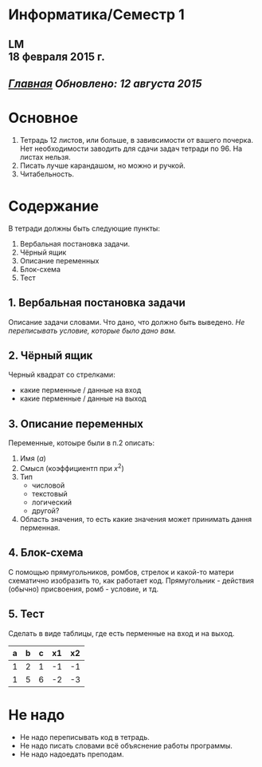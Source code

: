 # Информатика/Семестр 1
LM  
18 февраля 2015 г.  
----------------------
*[Главная](http://leonovmx.github.io/info/index.html)*
*Обновлено: 12 августа 2015*
----------------------

# Основное

1. Тетрадь 12 листов, или больше, в завивсимости от вашего почерка. 
Нет необходимости заводить для сдачи задач тетради по 96. На листах нельзя.
2. Писать лучше карандашом, но можно и ручкой.
3. Читабельность.

# Содержание

В тетради должны быть следующие пункты:

1. Вербальная постановка задачи.
2. Чёрный ящик
3. Описание переменных
4. Блок-схема
5. Тест

## 1. Вербальная постановка задачи

Описание задачи словами. Что дано, что должно быть выведено. *Не переписывать условие, которые было дано вам.*

## 2. Чёрный ящик

Черный квадрат со стрелками: 
- какие перменные / данные на вход
- какие перменные / данные на выход

## 3. Описание переменных

Переменные, котоыре были в п.2 описать:

1. Имя ($a$)
2. Смысл (коэффициентп при $x^2$)
3. Тип
    - числовой
    - текстовый
    - логический
    - другой?
4. Область значения, то есть какие значения может принимать дання перменная.

## 4. Блок-схема

С помощью прямугольников, ромбов, стрелок и какой-то матери схематично 
изобразить то, как работает код. Прямугольник - действия (обычно) присвоения, 
ромб - условие, и тд.

## 5. Тест

Сделать в виде таблицы, где есть перменные на вход и на выход.

a  | b  | c  | x1 | x2
-- | -- | -- | -- | --
1  | 2  | 1  | -1 | -1
1  | 5  | 6  | -2 | -3

# Не надо

- Не надо переписывать код в тетрадь.
- Не надо писать словами всё объяснение работы программы.
- Не надо надоедать преподам.
